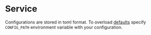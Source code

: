 # Service

Configurations are stored in toml format. To overload [defaults](./src/main/resources/application.toml)
specify `CONFIG_PATH` environment variable with your configuration. 
